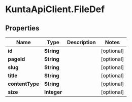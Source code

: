 # KuntaApiClient.FileDef

## Properties
Name | Type | Description | Notes
------------ | ------------- | ------------- | -------------
**id** | **String** |  | [optional] 
**pageId** | **String** |  | [optional] 
**slug** | **String** |  | [optional] 
**title** | **String** |  | [optional] 
**contentType** | **String** |  | [optional] 
**size** | **Integer** |  | [optional] 


